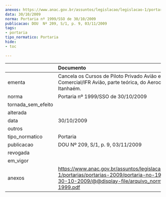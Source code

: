 ```yaml
---
anexos: https://www.anac.gov.br/assuntos/legislacao/legislacao-1/portarias/portarias-2009/portaria-no-1999-sso-de-30-10-2009/@@display-file/arquivo_norma/PA2009-1999.pdf
data: 30/10/2009
norma: Portaria nº 1999/SSO de 30/10/2009
publicacao: DOU  Nº 209, S/1, p. 9, 03/11/2009
tags:
- portaria
tipo_normatico: Portaria
hide: 
- toc 
 
---
```


|                    | Documento                                                                                                                                                         |
|:-------------------|:------------------------------------------------------------------------------------------------------------------------------------------------------------------|
| ementa             | Cancela os Cursos de Piloto Privado Avião e Piloto Comercial/IFR Avião, parte teórica, do Aeroclube de Itanhaém.                                                  |
| norma              | Portaria nº 1999/SSO de 30/10/2009                                                                                                                                |
| tornada_sem_efeito |                                                                                                                                                                   |
| alterada           |                                                                                                                                                                   |
| data               | 30/10/2009                                                                                                                                                        |
| outros             |                                                                                                                                                                   |
| tipo_normatico     | Portaria                                                                                                                                                          |
| publicacao         | DOU  Nº 209, S/1, p. 9, 03/11/2009                                                                                                                                |
| revogada           |                                                                                                                                                                   |
| em_vigor           |                                                                                                                                                                   |
| anexos             | https://www.anac.gov.br/assuntos/legislacao/legislacao-1/portarias/portarias-2009/portaria-no-1999-sso-de-30-10-2009/@@display-file/arquivo_norma/PA2009-1999.pdf |